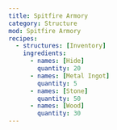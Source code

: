 ```yaml
---
title: Spitfire Armory
category: Structure
mod: Spitfire Armory
recipes:
  - structures: [Inventory]
    ingredients:
      - names: [Hide]
        quantity: 20
      - names: [Metal Ingot]
        quantity: 5
      - names: [Stone]
        quantity: 50
      - names: [Wood]
        quantity: 30
---
```

